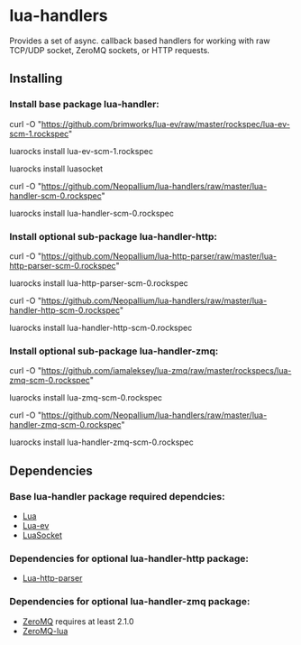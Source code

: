 lua-handlers
==============

Provides a set of async. callback based handlers for working with raw TCP/UDP socket, ZeroMQ sockets, or HTTP requests.


Installing
----------

### Install base package lua-handler:

curl -O "https://github.com/brimworks/lua-ev/raw/master/rockspec/lua-ev-scm-1.rockspec"

luarocks install lua-ev-scm-1.rockspec

luarocks install luasocket

curl -O "https://github.com/Neopallium/lua-handlers/raw/master/lua-handler-scm-0.rockspec"

luarocks install lua-handler-scm-0.rockspec


### Install optional sub-package lua-handler-http:

curl -O "https://github.com/Neopallium/lua-http-parser/raw/master/lua-http-parser-scm-0.rockspec"

luarocks install lua-http-parser-scm-0.rockspec

curl -O "https://github.com/Neopallium/lua-handlers/raw/master/lua-handler-http-scm-0.rockspec"

luarocks install lua-handler-http-scm-0.rockspec


### Install optional sub-package lua-handler-zmq:

curl -O "https://github.com/iamaleksey/lua-zmq/raw/master/rockspecs/lua-zmq-scm-0.rockspec"

luarocks install lua-zmq-scm-0.rockspec

curl -O "https://github.com/Neopallium/lua-handlers/raw/master/lua-handler-zmq-scm-0.rockspec"

luarocks install lua-handler-zmq-scm-0.rockspec


Dependencies
------------
### Base lua-handler package required dependcies:

* [Lua](http://www.lua.org/)
* [Lua-ev](https://github.com/brimworks/lua-ev)
* [LuaSocket](http://w3.impa.br/~diego/software/luasocket/)

### Dependencies for optional lua-handler-http package:

* [Lua-http-parser](https://github.com/Neopallium/lua-http-parser)

### Dependencies for optional lua-handler-zmq package:

* [ZeroMQ](http://www.zeromq.org/) requires at least 2.1.0
* [ZeroMQ-lua](http://github.com/Neopallium/lua-zmq)

